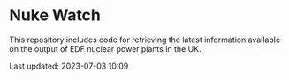 # Nuke Watch

This repository includes code for retrieving the latest information available on the output of EDF nuclear power plants in the UK.

Last updated: 2023-07-03 10:09